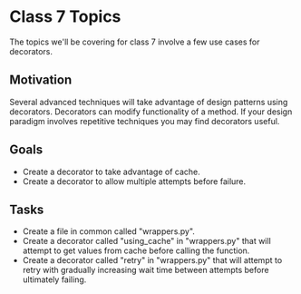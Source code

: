 Class 7 Topics
==============

The topics we'll be covering for class 7 involve a few use cases for decorators.

Motivation
----------

Several advanced techniques will take advantage of design patterns using decorators.  Decorators can modify functionality of a method.  If your design paradigm involves repetitive techniques you may find decorators useful.

Goals
-----

 - Create a decorator to take advantage of cache.
 - Create a decorator to allow multiple attempts before failure.

Tasks
-----

 - Create a file in common called "wrappers.py".
 - Create a decorator called "using_cache" in "wrappers.py" that will attempt to get values from cache before calling the function.
 - Create a decorator called "retry" in "wrappers.py" that will attempt to retry with gradually increasing wait time between attempts before ultimately failing.

